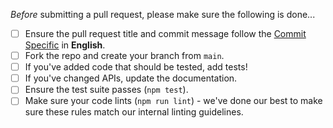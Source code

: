 _Before_ submitting a pull request, please make sure the following is done...

- [ ] Ensure the pull request title and commit message follow the [Commit Specific](https://github.com/StonyShi/designable/blob/main/.github/GIT_COMMIT_SPECIFIC.md) in **English**.
- [ ] Fork the repo and create your branch from `main`.
- [ ] If you've added code that should be tested, add tests!
- [ ] If you've changed APIs, update the documentation.
- [ ] Ensure the test suite passes (`npm test`).
- [ ] Make sure your code lints (`npm run lint`) - we've done our best to make sure these rules match our internal linting guidelines.
